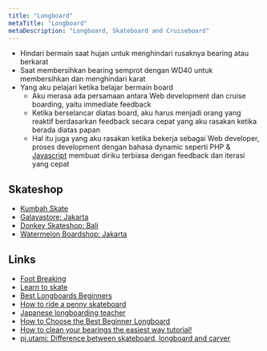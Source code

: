 ```yaml
---
title: "Longboard"
metaTitle: "Longboard"
metaDescription: "Longboard, Skateboard and Cruiseboard"
---
```


- Hindari bermain saat hujan untuk menghindari rusaknya bearing atau berkarat
- Saat membersihkan bearing semprot dengan WD40 untuk membersihkan dan menghindari karat
- Yang aku pelajari ketika belajar bermain board
  - Aku merasa ada persamaan antara Web development dan cruise boarding, yaitu immediate feedback
  - Ketika berselancar diatas board, aku harus menjadi orang yang reaktif berdasarkan feedback secara cepat yang aku rasakan ketika berada diatas papan
  - Hal itu juga yang aku rasakan ketika bekerja sebagai Web developer, proses development dengan bahasa dynamic seperti PHP & [Javascript](/coding/javascript) membuat diriku terbiasa dengan feedback dan iterasi yang cepat

## Skateshop

- [Kumbah Skate](https://instagram.com/kumbahskate?igshid=1a1gus7m3c3y6)
- [Galayastore: Jakarta](https://www.tokopedia.com/galayastore)
- [Donkey Skateshop: Bali](https://instagram.com/donkey_skateshop)
- [Watermelon Boardshop: Jakarta](https://www.instagram.com/watermelonboardshop/)

## Links

- [Foot Breaking](https://www.youtube.com/watch?v=l3EyJPm2E6s)
- [Learn to skate](https://www.youtube.com/playlist?list=PL34F060CE1BA3E968)
- [Best Longboards Beginners](https://longboardbrand.com/best-longboards-beginners)
- [How to ride a penny skateboard](https://youtu.be/12-d4Tbs1XU)
- [Japanese longboarding teacher](https://www.instagram.com/tatutoshi0206/?igshid=fxjeuh2evbw1)
- [How to Choose the Best Beginner Longboard](https://www.youtube.com/watch?v=93Qd0aNAmuw)
- [How to clean your bearings the easiest way tutorial!](https://www.youtube.com/watch?v=ek8I6mok7EY)
- [pj.utami: Difference between skateboard, longboard and carver](https://www.instagram.com/p/CALENpRgsl9/)
